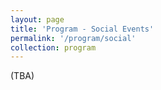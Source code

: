 ```yaml
---
layout: page
title: 'Program - Social Events'
permalink: '/program/social'
collection: program
---
```


(TBA)
